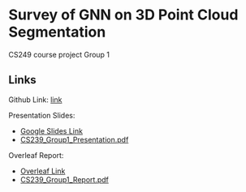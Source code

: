 # Survey of GNN on 3D Point Cloud Segmentation
CS249 course project Group 1

## Links
Github Link: [link](https://github.com/jis216/Survey-GNN-on-point-cloud-segmentation)

Presentation Slides:
- [Google Slides Link](https://docs.google.com/presentation/d/19TYVHsklaDaveOixv93qcWfy2BNE9tSaR0F59Ma2ILo/edit?usp=sharing)
- [CS239\_Group1\_Presentation.pdf](CS239_Group1_Presentation.pdf)

Overleaf Report:
- [Overleaf Link](https://www.overleaf.com/read/mybhkcntbcfk)
- [CS239\_Group1\_Report.pdf](CS239_Group1_Report.pdf)


